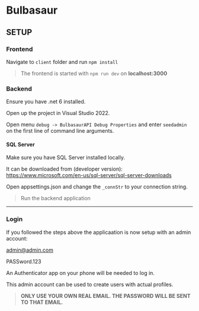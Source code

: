 # Bulbasaur

## SETUP

### Frontend

Navigate to `client` folder and run `npm install`

> The frontend is started with `npm run dev` on <b>localhost:3000</b>

### Backend

Ensure you have .net 6 installed.

Open up the project in Visual Studio 2022.

Open menu `debug -> BulbasaurAPI Debug Properties` and enter `seedadmin` on the first line of command line arguments.

#### SQL Server

Make sure you have SQL Server installed locally.

It can be downloaded from (developer version): https://www.microsoft.com/en-us/sql-server/sql-server-downloads

Open appsettings.json and change the `_connStr` to your connection string.

> Run the backend application

---

### Login

If you followed the steps above the applicaation is now setup with an admin account:

admin@admin.com

PASSword.123

An Authenticator app on your phone will be needed to log in.

This admin account can be used to create users with actual profiles.

> <b>ONLY USE YOUR OWN REAL EMAIL. THE PASSWORD WILL BE SENT TO THAT EMAIL.</b>

